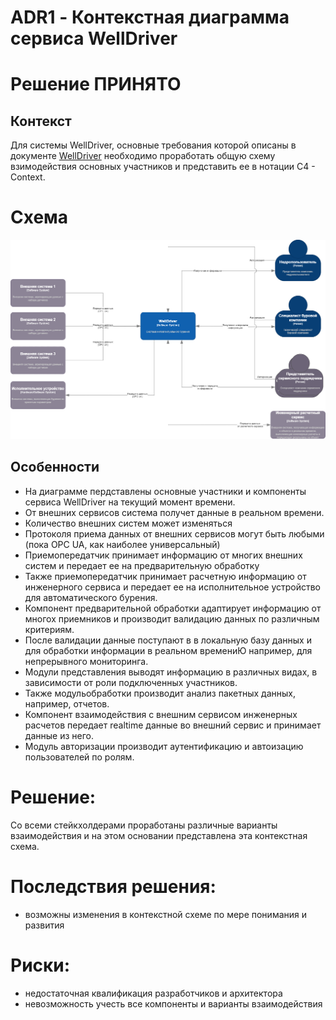 # ADR1 - Контекстная диаграмма сервиса WellDriver

# Решение ПРИНЯТО

## Контекст

Для системы WellDriver, основные требования которой описаны в документе [WellDriver](WellDriver.md) необходимо проработать общую схему взимодействия основных участников и представить ее в нотации C4 - Context.



# Схема
![Контекстная схема системы WellDriver](ADR1_data/wd-context.png)


## Особенности

* На диаграмме пердставлены основные участники и компоненты сервиса WellDriver на текущий момент времени.
* От внешних сервисов система получет данные в реальном времени.
* Количество внешних систем может изменяться
* Протоколя приема данных от внешних сервисов могут быть любыми (пока OPC UA, как наиболее универсальный)
* Приемопередатчик принимает информацию от многих внешних систем и передает ее на предварительную обработку
* Также приемопередатчик принимает расчетную информацию от инженерного сервиса и передает ее на исполнительное устройство для автоматического бурения.
* Компонент предварительной обработки адаптирует информацию от многох приемников и производит валидацию данных по различным критериям.
* После валидации данные поступают в в локальную базу данных и для обработки информации в реальном времениЮ например, для непрерывного мониторинга.
* Модули представления выводят информацию в различных видах, в зависимости от роли подключенных участников.
* Также модульобработки производит анализ пакетных данных, например, отчетов.
* Компонент взаимодействия с внешним сервисом инженерных расчетов передает realtime данные во внешний сервис и принимает данные из него.
* Модуль авторизации производит аутентификацию и автоизацию пользователей по ролям.


# Решение:
Со всеми стейкхолдерами проработаны различные варианты взаимодействия и на этом основании представлена эта контекстная схема. 
 
# Последствия решения:

* возможны изменения в контекстной схеме по мере понимания и развития


# Риски:
* недостаточная квалификация разработчиков и архитектора
* невозможность учесть все компоненты и варианты взаимодействия


